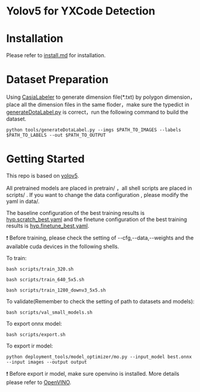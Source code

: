 # Yolov5 for YXCode Detection

# Installation
Please refer to [install.md](./docs/install.md) for installation.

# Dataset Preparation
Using [CasiaLabeler](ttps://github.com/msnh2012/CasiaLabeler) to generate dimension file(*.txt) by polygon dimension，place all the dimension files in the same floder，make sure the typedict in [generateDotaLabel.py](./tools/generateDotaLabel.py) is correct，run the following command to build the dataset.
```shell
python tools/generateDotaLabel.py --imgs $PATH_TO_IMAGES --labels $PATH_TO_LABELS --out $PATH_TO_OUTPUT
```

# Getting Started 
This repo is based on [yolov5](https://github.com/ultralytics/yolov5). 

All pretrained models are placed in pretrain/ ，all shell scripts are placed in scripts/ . If you want to change the data configuration , please modify the yaml in data/.

The baseline configuration of the best training results is [hyp.scratch_best.yaml](./cfg/hyp.scratch_best.yaml) and the finetune configuration of the best training results is [hyp.finetune_best.yaml](./cfg/hyp.finetune_best.yaml).

&#x2757; Before training, please check the setting of --cfg,--data,--weights and the available cuda devices in the following shells.

To train:

```shell
bash scripts/train_320.sh
```

```shell
bash scripts/train_640_5x5.sh
```

```shell
bash scripts/train_1280_downv3_5x5.sh
```

To validate(Remember to check the setting of path to datasets and models):

```shell
bash scripts/val_small_models.sh
```

To export onnx model:

```shell
bash scripts/export.sh
```

To export ir model:

```shell
python deployment_tools/model_optimizer/mo.py --input_model best.onnx --input images --output output
```

&#x2757; Before export ir model, make sure openvino is installed. More details please refer to [OpenVINO](https://docs.openvino.ai/cn/2020.3/_docs_install_guides_installing_openvino_linux.html).
